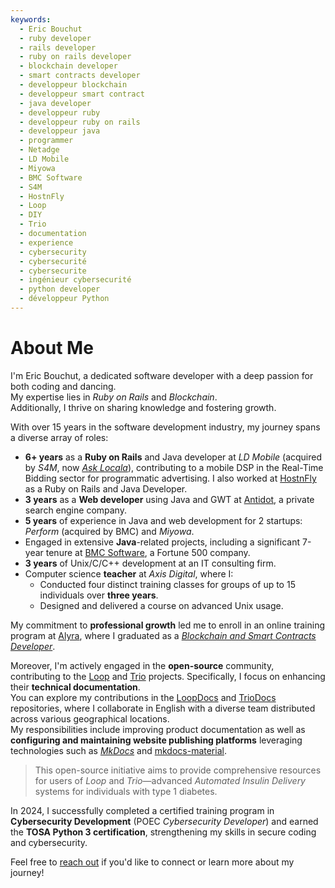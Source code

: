 ```yaml
---
keywords:
  - Eric Bouchut
  - ruby developer
  - rails developer
  - ruby on rails developer
  - blockchain developer
  - smart contracts developer
  - developpeur blockchain
  - developpeur smart contract
  - java developer
  - developpeur ruby
  - developpeur ruby on rails
  - developpeur java
  - programmer
  - Netadge
  - LD Mobile
  - Miyowa
  - BMC Software
  - S4M
  - HostnFly
  - Loop
  - DIY
  - Trio
  - documentation
  - experience
  - cybersecurity
  - cybersecurité
  - cybersecurite
  - ingénieur cybersecurité
  - python developer
  - développeur Python
---
```


# About Me

I'm Eric Bouchut, a dedicated software developer with a deep passion for both coding and dancing.  
My expertise lies in *Ruby on Rails* and *Blockchain*.  
Additionally, I thrive on sharing knowledge and fostering growth.

With over 15 years in the software development industry, my journey spans a diverse array of roles:

- **6+ years** as a **Ruby on Rails** and Java developer at *LD Mobile* (acquired by *S4M*, now [*Ask Locala*](https://asklocala.com/)), contributing to a mobile DSP in the Real-Time Bidding sector for programmatic advertising. I also worked at [HostnFly](https://hostnfly.com/) as a Ruby on Rails and Java Developer.  
- **3 years** as a **Web developer** using Java and GWT at [Antidot](https://www.antidot.net), a private search engine company. 
- **5 years** of experience in Java and web development for 2 startups: *Perform* (acquired by BMC) and *Miyowa*. 
- Engaged in extensive **Java**-related projects, including a significant 7-year tenure at [BMC Software](https://www.bmc.com), a Fortune 500 company. 
- **3 years** of Unix/C/C++ development at an IT consulting firm.
- Computer science **teacher** at *Axis Digital*, where I: 
	- Conducted four distinct training classes for groups of up to 15 individuals over **three years**. 
	- Designed and delivered a course on advanced Unix usage.
 
My commitment to **professional growth** led me to enroll in an online training program at [Alyra](https://alyra.fr), where I graduated as a [*Blockchain and Smart Contracts Developer*](https://certificate.bcdiploma.com/check/8AEFB8EA0140B750A45B5C30C13E2F320F2D746A07337296DAB5FF4D23789757ZmlaRlRBZHB6NTJtVEdObFQ1RUt4MEllUFJQRVRGYWxnZEx4Qjl6QmF1Y2Y0Wkll).

Moreover, I'm actively engaged in the **open-source** community, contributing to the [Loop](https://loopkit.github.io/loopdocs/) and [Trio](https://docs.diy-trio.org/) projects. Specifically, I focus on enhancing their **technical documentation**.  
You can explore my contributions in the [LoopDocs](https://github.com/LoopKit/loopdocs) and [TrioDocs](https://github.com/nightscout/trio-docs) repositories, where I collaborate in English with a diverse team distributed across various geographical locations.  
My responsibilities include improving product documentation as well as **configuring and maintaining website publishing platforms** leveraging technologies such as *[MkDocs](https://www.mkdocs.org/)* and [mkdocs-material](https://squidfunk.github.io/mkdocs-material/).

> This open-source initiative aims to provide comprehensive resources for users of *Loop* and *Trio*—advanced *Automated Insulin Delivery* systems for individuals with type 1 diabetes.

In 2024, I successfully completed a certified training program in **Cybersecurity Development** (POEC *Cybersecurity Developer*) and earned the **TOSA Python 3 certification**, strengthening my skills in secure coding and cybersecurity.

Feel free to [reach out](../contact/index.md) if you'd like to connect or learn more about my journey!
